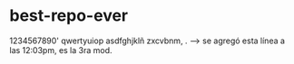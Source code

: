 # best-repo-ever
1234567890'
qwertyuiop
asdfghjklñ
zxcvbnm,
.
--> se agregó esta línea a las 12:03pm, es la 3ra mod.